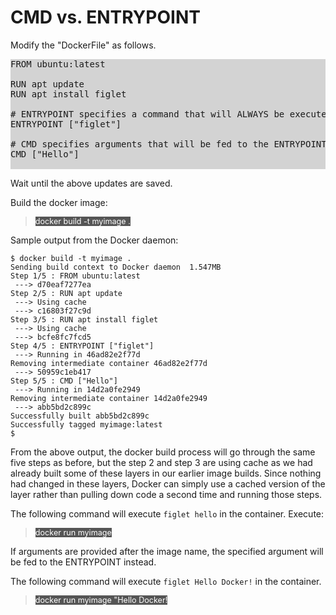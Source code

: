# CMD vs. ENTRYPOINT

Modify the "DockerFile" as follows.

<pre style="background-color:LightGray">
FROM ubuntu:latest

RUN apt update 
RUN apt install figlet

# ENTRYPOINT specifies a command that will ALWAYS be executed when the container starts.
ENTRYPOINT ["figlet"]

# CMD specifies arguments that will be fed to the ENTRYPOINT
CMD ["Hello"]

</pre>

Wait until the above updates are saved. 

Build the docker image:

> <span align="left" style="color:#FFF;background:#555;font:Courier New; font-size: 90%;"> docker build -t myimage . </span>

Sample output from the Docker daemon:

```
$ docker build -t myimage .
Sending build context to Docker daemon  1.547MB
Step 1/5 : FROM ubuntu:latest
 ---> d70eaf7277ea
Step 2/5 : RUN apt update
 ---> Using cache
 ---> c16803f27c9d
Step 3/5 : RUN apt install figlet
 ---> Using cache
 ---> bcfe8fc7fcd5
Step 4/5 : ENTRYPOINT ["figlet"]
 ---> Running in 46ad82e2f77d
Removing intermediate container 46ad82e2f77d
 ---> 50959c1eb417
Step 5/5 : CMD ["Hello"]
 ---> Running in 14d2a0fe2949
Removing intermediate container 14d2a0fe2949
 ---> abb5bd2c899c
Successfully built abb5bd2c899c
Successfully tagged myimage:latest
$ 
```

From the above output, the docker build process will go through the same five steps as before, but the step 2 and step 3 are using cache as we had already built some of these layers in our earlier image builds.  Since nothing had changed in these layers, Docker can simply use a cached version of the layer rather than pulling down code a second time and running those steps. 


The following command will execute `figlet hello` in the container.  Execute:

> <span align="left" style="color:#FFF;background:#555;font:Courier New; font-size: 90%;"> docker run myimage </span>

If arguments are provided after the image name, the specified argument will be fed to the ENTRYPOINT instead. 

The following command will execute `figlet Hello Docker!` in the container.

> <span align="left" style="color:#FFF;background:#555;font:Courier New; font-size: 90%;"> docker run myimage "Hello Docker! </span>

<br/>
